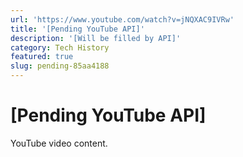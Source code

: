```yaml
---
url: 'https://www.youtube.com/watch?v=jNQXAC9IVRw'
title: '[Pending YouTube API]'
description: '[Will be filled by API]'
category: Tech History
featured: true
slug: pending-85aa4188
---
```

# [Pending YouTube API]

YouTube video content.
